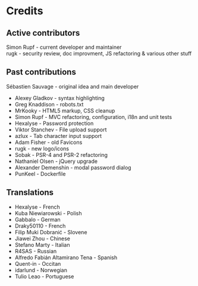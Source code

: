 # Credits

## Active contributors

Simon Rupf - current developer and maintainer  
rugk - security review, doc improvment, JS refactoring & various other stuff

## Past contributions

Sébastien Sauvage - original idea and main developer

* Alexey Gladkov - syntax highlighting
* Greg Knaddison - robots.txt
* MrKooky - HTML5 markup, CSS cleanup
* Simon Rupf - MVC refactoring, configuration, i18n and unit tests
* Hexalyse - Password protection
* Viktor Stanchev - File upload support
* azlux - Tab character input support
* Adam Fisher - old Favicons
* rugk - new logo/icons
* Sobak - PSR-4 and PSR-2 refactoring
* Nathaniel Olsen - jQuery upgrade
* Alexander Demenshin - modal password dialog
* PunKeel - Dockerfile

## Translations
* Hexalyse - French
* Kuba Niewiarowski - Polish
* Gabbalo - German
* Draky50110 - French
* Filip Muki Dobranić - Slovene
* Jiawei Zhou - Chinese
* Stefano Marty - Italian
* R4SAS - Russian
* Alfredo Fabián Altamirano Tena - Spanish
* Quent-in - Occitan
* idarlund - Norwegian
* Tulio Leao - Portuguese
